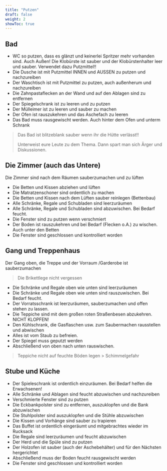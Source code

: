 ```yaml
---
title: "Putzen"
draft: false
weight: 2
showToc: true
---
```


## Bad

* WC so putzen, dass es glänzt und keinerlei Spritzer mehr vorhanden sind. Auch Außen! Die Klobürste ist sauber und der Klobürstenhalter leer und sauber. Verwendet dazu Putzmittel!!
* Die Dusche ist mit Putzmittel INNEN und AUSSEN zu putzen und nachzureiben
* Der Waschtisch ist mit Putzmittel zu putzen, auch außenherum und nachzureiben
* Die Zahnpastaflecken an der Wand und auf den Ablagen sind zu entfernen
* Der Spiegelschrank ist zu leeren und zu putzen
* Der Mülleimer ist zu leeren und sauber zu machen
* Der Ofen ist rauszukehren und das Aschefach zu leeren
* Das Bad muss rausgewischt werden. Auch hinter dem Ofen und unterm Schrank

>Das Bad ist blitzeblank sauber wenn ihr die Hütte verlässt!!
>
>Unterweist eure Leute zu dem Thema. Dann spart man sich Ärger und Diskussionen.

## Die Zimmer (auch das Untere)

Die Zimmer sind nach dem Räumen sauberzumachen und zu lüften

* Die Betten und Kissen abziehen und lüften
* Die Matratzenschoner sind ordentlich zu machen
* Die Betten und Kissen nach dem Lüften sauber reinlegen (Bettenbau)
* Alle Schränke, Regale und Schubladen sind leerzuräumen
* Alle Schränke, Regale und Schubladen sind abzuwischen. Bei Bedarf feucht.
* Die Fenster sind zu putzen wenn verschmiert
* Der Boden ist rauszukehren und bei Bedarf (Flecken o.A.) zu wischen. Auch unter den Betten
* Die Fenster sind geschlossen und kontrolliert worden

## Gang und Treppenhaus

Der Gang oben, die Treppe und der Vorraum /Garderobe ist sauberzumachen
>Die Brikettlege nicht vergessen

* Die Schränke und Regale oben wie unten sind leerzuräumen
* Die Schränke und Regale oben wie unten sind rauszuwischen. Bei Bedarf feucht.
* Der Vorratsschrank ist leerzuräumen, sauberzumachen und offen stehen zu lassen.
* Die Teppiche sind mit dem großen roten Straßenbesen abzukehren. NICHT KLOPFEN!
* Den Kühlschrank, die Gasflaschen usw. zum Saubermachen rausstellen und abwischen
* Alles ist vom Staub zu befreien. 
* Der Spiegel muss geputzt werden
* Abschließend von oben nach unten rauswischen.

>Teppiche nicht auf feuchte Böden legen > Schimmelgefahr

## Stube und Küche

* Der Spieleschrank ist ordentlich einzuräumen. Bei Bedarf helfen die Erwachsenen!
* Alle Schränke und Ablagen sind feucht abzuwischen und nachzureiben
* Verschmierte Fenster sind zu putzen
* Die Eckbankpolster sind zu entfernen, auszuklopfen und die Bank abzuwischen
* Die Stuhlpolster sind auszuklopfen und die Stühle abzuwischen
* Die Kissen und Vorhänge sind sauber zu trapieren
* Das Buffet ist ordentlich eingeräumt und mitgebrachtes wieder im Rucksack 
* Die Regale sind leerzuräumen und feucht abzuwischen
* Der Herd und die Spüle sind zu putzen
* Der Holzofen ist sauber (auch der Aschebehälter) und für den Nächsten hergerichtet
* Abschließend muss der Boden feucht rausgewischt werden
* Die Fenster sind geschlossen und kontrolliert worden
